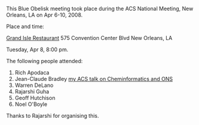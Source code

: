 This Blue Obelisk meeting took place during the ACS National Meeting, New Orleans, LA on Apr 6-10, 2008. 

Place and time: 

[Grand Isle Restaurant](http://www.grandislerestaurant.com/) 575 Convention Center Blvd New Orleans, LA 

Tuesday, Apr 8, 8:00 pm. 

The following people attended: 

  1. Rich Apodaca 
  2. Jean-Claude Bradley [my ACS talk on Cheminformatics and ONS](http://drexel-coas-talks-mp3-podcast.blogspot.com/2008/04/acs-talk-on-cheminformatics-in-open.html)
  3. Warren DeLano 
  4. Rajarshi Guha 
  5. Geoff Hutchison 
  6. Noel O'Boyle 

Thanks to Rajarshi for organising this. 

